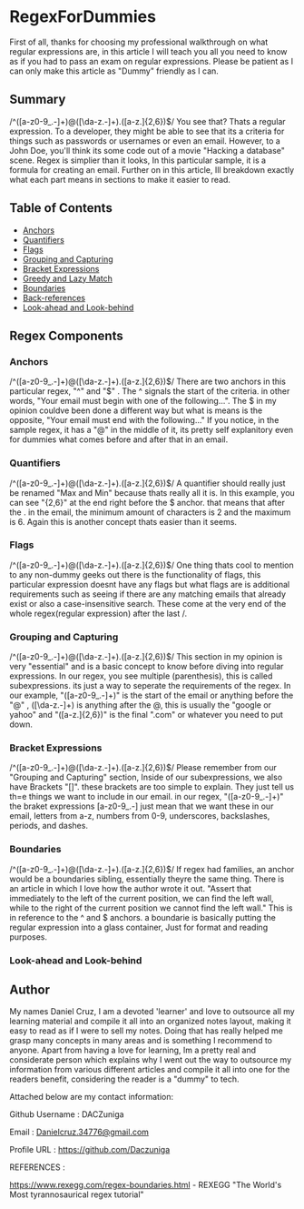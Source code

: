 # RegexForDummies


First of all, thanks for choosing my professional walkthrough on what regular expressions are, in this article I will teach you all you need to know as if you had to pass an exam on regular expressions. Please be patient as I can only make this article as "Dummy" friendly as I can.

## Summary
/^([a-z0-9_\.-]+)@([\da-z\.-]+)\.([a-z\.]{2,6})$/
You see that? Thats a regular expression. To a developer, they might be able to see that its a criteria for things such as passwords or usernames or even an email. However, to a John Doe, you'll think its some code out of a movie "Hacking a database" scene. Regex is simplier than it looks, In this particular sample, it is a formula for creating an email. Further on in this article, Ill breakdown exactly what each part means in sections to make it easier to read.

## Table of Contents

- [Anchors](#anchors)
- [Quantifiers](#quantifiers)
- [Flags](#flags)
- [Grouping and Capturing](#grouping-and-capturing)
- [Bracket Expressions](#bracket-expressions)
- [Greedy and Lazy Match](#greedy-and-lazy-match)
- [Boundaries](#boundaries)
- [Back-references](#back-references)
- [Look-ahead and Look-behind](#look-ahead-and-look-behind)

## Regex Components

### Anchors
/^([a-z0-9_\.-]+)@([\da-z\.-]+)\.([a-z\.]{2,6})$/
There are two anchors in this particular regex, "^" and "$" . The ^ signals the start of the criteria. in other words, "Your email must begin with one of the following...". The $ in my opinion couldve been done a different way but what is means is the opposite, "Your email must end with the following..." If you notice, in the sample regex, it has a "@" in the middle of it, its pretty self explanitory even for dummies what comes before and after that in an email. 
### Quantifiers
/^([a-z0-9_\.-]+)@([\da-z\.-]+)\.([a-z\.]{2,6})$/
A quantifier should really just be renamed "Max and Min" because thats really all it is. In this example, you can see "{2,6}" at the end right before the $ anchor. that means that after the . in the email, the minimum amount of characters is 2 and the maximum is 6. Again this is another concept thats easier than it seems.
### Flags
/^([a-z0-9_\.-]+)@([\da-z\.-]+)\.([a-z\.]{2,6})$/
One thing thats cool to mention to any non-dummy geeks out there is the functionality of flags, this particular expression doesnt have any flags but what flags are is additional requirements such as seeing if there are any matching emails that already exist or also a case-insensitive search. These come at the very end of the whole regex(regular expression) after the last /. 
### Grouping and Capturing
/^([a-z0-9_\.-]+)@([\da-z\.-]+)\.([a-z\.]{2,6})$/
This section in my opinion is very "essential" and is a basic concept to know before diving into regular expressions. In our regex, you see multiple (parenthesis), this is called subexpressions. its just a way to seperate the requirements of the regex. In our example, "([a-z0-9_\.-]+)" is the start of the email or anything before the "@" , ([\da-z\.-]+) is anything after the @, this is usually the "google or yahoo" and "([a-z\.]{2,6})" is the final ".com" or whatever you need to put down.
### Bracket Expressions
/^([a-z0-9_\.-]+)@([\da-z\.-]+)\.([a-z\.]{2,6})$/
Please remember from our "Grouping and Capturing" section, Inside of our subexpressions, we also have Brackets "[]". these brackets are too simple to explain. They just tell us th=e things we want to include in our email. in our regex, "([a-z0-9_\.-]+)" the braket expressions [a-z0-9_\.-] just mean that we want these in our email, letters from a-z, numbers from 0-9, underscores, backslashes, periods, and dashes. 
### Boundaries
/^([a-z0-9_\.-]+)@([\da-z\.-]+)\.([a-z\.]{2,6})$/
If regex had families, an anchor would be a boundaries sibling, essentially theyre the same thing. There is an article in which I love how the author wrote it out. "Assert that immediately to the left of the current position, we can find the left wall, while to the right of the current position we cannot find the left wall." This is in reference to the ^ and $ anchors. a boundarie is basically putting the regular expression into a glass container, Just for format and reading purposes.
### Look-ahead and Look-behind

## Author

My names Daniel Cruz, I am a devoted 'learner' and love to outsource all my learning material and compile it all into an organized notes layout, making it easy to read as if I were to sell my notes. Doing that has really helped me grasp many concepts in many areas and is something I recommend to anyone. Apart from having a love for learning, Im a pretty real and considerate person which explains why I went out the way to outsource my information from various different articles and compile it all into one for the readers benefit, considering the reader is a "dummy" to tech. 

Attached below are my contact information:

Github Username : DACZuniga

Email : Danielcruz.34776@gmail.com

Profile URL : https://github.com/Daczuniga


REFERENCES :

https://www.rexegg.com/regex-boundaries.html - REXEGG "The World's Most tyrannosaurical regex tutorial"